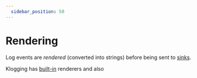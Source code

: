 ```yaml
---
  sidebar_position: 50
---
```


# Rendering

Log events are _rendered_ (converted into strings) before being sent
to [sinks](../concepts/sinks.md).

Klogging has [built-in](built-ins.md) renderers and also
